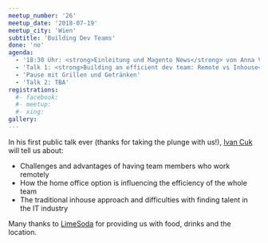 ```yaml
---
meetup_number: '26'
meetup_date: '2018-07-19'
meetup_city: 'Wien'
subtitle: 'Building Dev Teams'
done: 'no'
agenda:
  - '18:30 Uhr: <strong>Einleitung und Magento News</strong> von Anna Völkl und Matthias Zeis'
  - 'Talk 1: <strong>Building an efficient dev team: Remote vs Inhouse</strong> von Ivan Cuk (in English)'
  - 'Pause mit Grillen und Getränken'
  - 'Talk 2: TBA'
registrations:
  #- facebook: 
  #- meetup: 
  #- xing: 
gallery:
---
```


In his first public talk ever (thanks for taking the plunge with us!),
[Ivan Cuk](https://www.linkedin.com/in/ivan-cuk/) will tell us about:

* Challenges and advantages of having team members who work remotely 
* How the home office option is influencing the efficiency of the whole team
* The traditional inhouse approach and difficulties with finding talent in the IT industry

Many thanks to <a href="https://www.limesoda.com/">LimeSoda</a> for providing us with food, drinks and the location.

